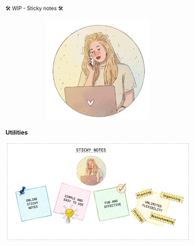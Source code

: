 🛠️ WIP - Sticky notes 🛠️

<p align="center" style="margin-center:10%">
<img src="./LaiaRuiz.png" alt="Laia" width="280"/>
</p>

### Utilities

<p align="center" style="margin-center:8%">
<img src="./src/images/project-structure.png" alt="Project"/>
</p>
